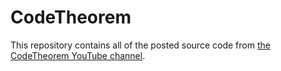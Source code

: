 # CodeTheorem

This repository contains all of the posted source code from [the CodeTheorem YouTube channel](https://www.youtube.com/user/CodeTheorem).

